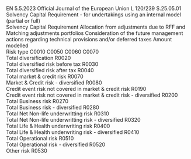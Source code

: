 EN  5.5.2023 Official Journal of the European Union L 120/239
 S.25.05.01  
Solvency Capital Requirement - for undertakings using an internal model (partial or full)  
Solvency Capital 
Requirement  Allocation from adjustments 
due to RFF and Matching 
adjustments portfolios  Consideration of the future 
management actions regarding 
technical provisions and/or 
deferred taxes  Amount modelled  
Risk type  C0010  C0050  C0060  C0070  
Total diversification  R0020  
Total diversified risk before tax  R0030  
Total diversified risk after tax  R0040  
Total market & credit risk  R0070  
Market & Credit risk - diversified  R0080  
Credit event risk not covered in market & credit risk  R0190  
Credit event risk not covered in market & credit risk - 
diversified  R0200  
Total Business risk  R0270  
Total Business risk - diversified  R0280  
Total Net Non-life underwritting risk  R0310  
Total Net Non-life underwritting risk - diversified  R0320  
Total Life & Health underwriting risk  R0400  
Total Life & Health underwriting risk - diversified  R0410  
Total Operational risk  R0510  
Total Operational risk - diversified  R0520  
Other risk  R0530